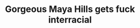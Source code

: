 ---
layout: post
title: Gorgeous Maya Hills gets fuck interracial
duration: '11:00'
view: 285
rate: 2
video: 'https://flashservice.xvideos.com/embedframe/7290501'
category: 
 - black
 - busty
 - curvy
 - brunette
 - blonde
tags: 
 - big-black-cock
priority: 0.9
changefreq: daily
---